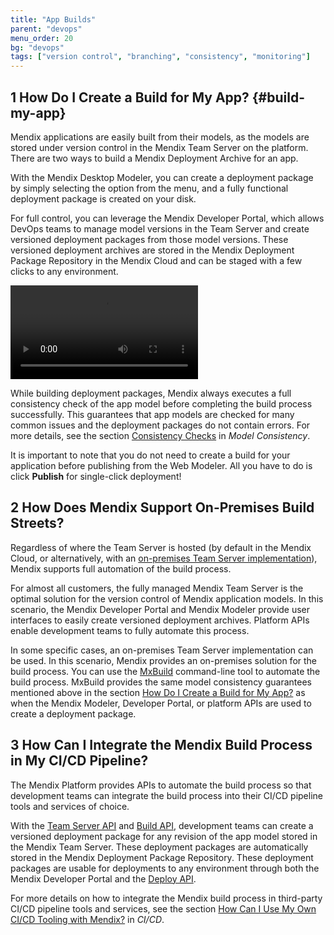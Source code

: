 ```yaml
---
title: "App Builds"
parent: "devops"
menu_order: 20
bg: "devops"
tags: ["version control", "branching", "consistency", "monitoring"]
---
```


## 1 How Do I Create a Build for My App? {#build-my-app}

Mendix applications are easily built from their models, as the models are stored under version control in the Mendix Team Server on the platform. There are two ways to build a Mendix Deployment Archive for an app.

With the Mendix Desktop Modeler, you can create a deployment package by simply selecting the option from the menu, and a fully functional deployment package is created on your disk.

For full control, you can leverage the Mendix Developer Portal, which allows DevOps teams to manage model versions in the Team Server and create versioned deployment packages from those model versions. These versioned deployment archives are stored in the Mendix Deployment Package Repository in the Mendix Cloud and can be staged with a few clicks to any environment.

<video controls src="attachments/DO_BuildingRevisionFromCloudPortal.mp4">VIDEO</video>

While building deployment packages, Mendix always executes a full consistency check of the app model before completing the build process successfully. This guarantees that app models are checked for many common issues and the deployment packages do not contain errors. For more details, see the section [Consistency Checks](model-consistency#consistency-checks) in *Model Consistency*.

It is important to note that you do not need to create a build for your application before publishing from the Web Modeler. All you have to do is click **Publish** for single-click deployment!

## 2 How Does Mendix Support On-Premises Build Streets?

Regardless of where the Team Server is hosted (by default in the Mendix Cloud, or alternatively, with an [on-premises Team Server implementation](version-control#ts-on-prem)), Mendix supports full automation of the build process.

For almost all customers, the fully managed Mendix Team Server is the optimal solution for the version control of Mendix application models. In this scenario, the Mendix Developer Portal and Mendix Modeler provide user interfaces to easily create versioned deployment archives. Platform APIs enable development teams to fully automate this process.

In some specific cases, an on-premises Team Server implementation can be used. In this scenario, Mendix provides an on-premises solution for the build process. You can use the [MxBuild](https://docs.mendix.com/refguide/mxbuild) command-line tool to automate the build process. MxBuild provides the same model consistency guarantees mentioned above in the section [How Do I Create a Build for My App?](#build-my-app) as when the Mendix Modeler, Developer Portal, or platform APIs are used to create a deployment package.

## 3 How Can I Integrate the Mendix Build Process in My CI/CD Pipeline?

The Mendix Platform provides APIs to automate the build process so that development teams can integrate the build process into their CI/CD pipeline tools and services of choice.

With the [Team Server API](https://docs.mendix.com/apidocs-mxsdk/apidocs/team-server-api) and [Build API](https://docs.mendix.com/apidocs-mxsdk/apidocs/build-api), development teams can create a versioned deployment package for any revision of the app model stored in the Mendix Team Server. These deployment packages are automatically stored in the Mendix Deployment Package Repository. These deployment packages are usable for deployments to any environment through both the Mendix Developer Portal and the [Deploy API](https://docs.mendix.com/apidocs-mxsdk/apidocs/deploy-api).

For more details on how to integrate the Mendix build process in third-party CI/CD pipeline tools and services, see the section [How Can I Use My Own CI/CD Tooling with Mendix?](cicd#cicd-other-tools) in *CI/CD*.
